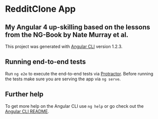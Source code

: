 # RedditClone App 
## My Angular 4 up-skilling based on the lessons from the NG-Book by Nate Murray et al. 




This project was generated with [Angular CLI](https://github.com/angular/angular-cli) version 1.2.3.

## Running end-to-end tests

Run `ng e2e` to execute the end-to-end tests via [Protractor](http://www.protractortest.org/).
Before running the tests make sure you are serving the app via `ng serve`.

## Further help

To get more help on the Angular CLI use `ng help` or go check out the [Angular CLI README](https://github.com/angular/angular-cli/blob/master/README.md).
